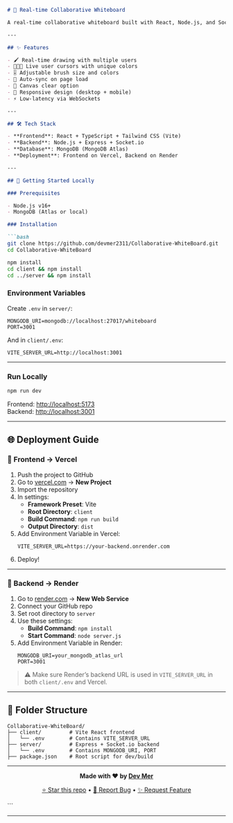 ```markdown
# 🎨 Real-time Collaborative Whiteboard

A real-time collaborative whiteboard built with React, Node.js, and Socket.io. Draw with friends, see their cursors live, and collaborate instantly!

---

## ✨ Features

- 🖌 Real-time drawing with multiple users
- 🧑‍🤝‍🧑 Live user cursors with unique colors
- 🎚 Adjustable brush size and colors
- 🔄 Auto-sync on page load
- 🧼 Canvas clear option
- 📱 Responsive design (desktop + mobile)
- ⚡ Low-latency via WebSockets

---

## 🛠 Tech Stack

- **Frontend**: React + TypeScript + Tailwind CSS (Vite)
- **Backend**: Node.js + Express + Socket.io
- **Database**: MongoDB (MongoDB Atlas)
- **Deployment**: Frontend on Vercel, Backend on Render

---

## 🚀 Getting Started Locally

### Prerequisites

- Node.js v16+
- MongoDB (Atlas or local)

### Installation

```bash
git clone https://github.com/devmer2311/Collaborative-WhiteBoard.git
cd Collaborative-WhiteBoard

npm install
cd client && npm install
cd ../server && npm install
```

### Environment Variables

Create `.env` in `server/`:

```env
MONGODB_URI=mongodb://localhost:27017/whiteboard
PORT=3001
```

And in `client/.env`:

```env
VITE_SERVER_URL=http://localhost:3001
```

---

### Run Locally

```bash
npm run dev
```

Frontend: [http://localhost:5173](http://localhost:5173)  
Backend: [http://localhost:3001](http://localhost:3001)

---

## 🌐 Deployment Guide

### 🔹 Frontend → Vercel

1. Push the project to GitHub
2. Go to [vercel.com](https://vercel.com) → **New Project**
3. Import the repository
4. In settings:
   - **Framework Preset**: Vite
   - **Root Directory**: `client`
   - **Build Command**: `npm run build`
   - **Output Directory**: `dist`
5. Add Environment Variable in Vercel:
   ```env
   VITE_SERVER_URL=https://your-backend.onrender.com
   ```
6. Deploy!

---

### 🔹 Backend → Render

1. Go to [render.com](https://render.com) → **New Web Service**
2. Connect your GitHub repo
3. Set root directory to `server`
4. Use these settings:
   - **Build Command**: `npm install`
   - **Start Command**: `node server.js`
5. Add Environment Variable in Render:
   ```env
   MONGODB_URI=your_mongodb_atlas_url
   PORT=3001
   ```

> ⚠ Make sure Render’s backend URL is used in `VITE_SERVER_URL` in both `client/.env` and Vercel.

---

## 📁 Folder Structure

```
Collaborative-WhiteBoard/
├── client/         # Vite React frontend
│   └── .env        # Contains VITE_SERVER_URL
├── server/         # Express + Socket.io backend
│   └── .env        # Contains MONGODB_URI, PORT
├── package.json    # Root script for dev/build
```

---

<div align="center">

**Made with ❤️ by [Dev Mer](https://github.com/devmer2311)**

[⭐ Star this repo](https://github.com/devmer2311/Collaborative-WhiteBoard) • [🐛 Report Bug](https://github.com/devmer2311/Collaborative-WhiteBoard/issues) • [✨ Request Feature](https://github.com/devmer2311/Collaborative-WhiteBoard/issues)

</div>
```

---